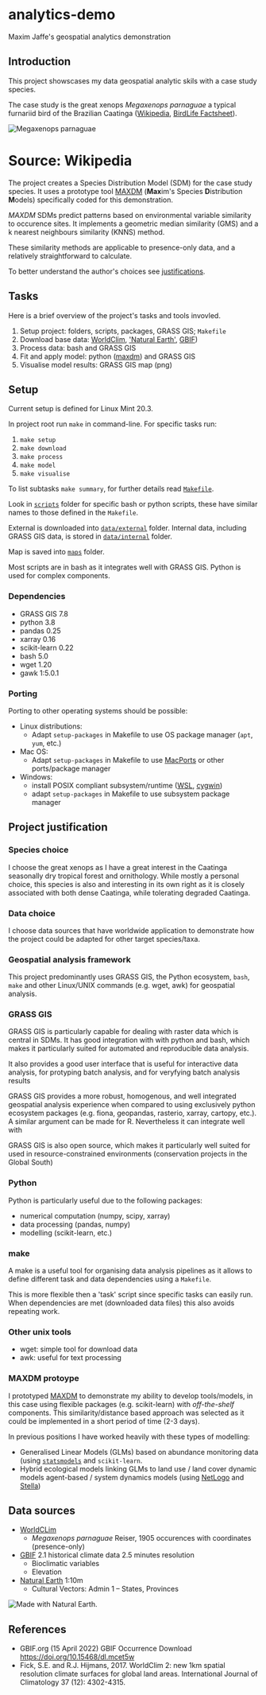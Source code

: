# analytics-demo
Maxim Jaffe's geospatial analytics demonstration 


## Introduction

This project showscases my data geospatial analytic skils with a case study species.

The case study is the great xenops *Megaxenops parnaguae* a typical furnariid bird of the Brazilian Caatinga ([Wikipedia](https://en.wikipedia.org/wiki/Great_xenops), [BirdLife Factsheet](http://datazone.birdlife.org/species/factsheet/great-xenops-megaxenops-parnaguae)).

![*Megaxenops parnaguae*](https://upload.wikimedia.org/wikipedia/commons/thumb/4/45/Great_Xenops_Megaxenops_parnaguae.jpg/320px-Great_Xenops_Megaxenops_parnaguae.jpg)
# Source: Wikipedia

The project creates a Species Distribution Model (SDM) for the case study species. It uses a prototype tool <a name='maxdm'></a>[MAXDM](/scripts/tools/maxdm.py) (**Max**im's Species **D**istribution **M**odels) specifically coded for this demonstration.

*MAXDM* SDMs predict patterns based on environmental variable similarity to occurence sites. It implements a geometric median similarity (GMS) and a k nearest neighbours similarity (KNNS) method.

These similarity methods are applicable to presence-only data, and a relatively straightforward to calculate.

To better understand the author's choices see [justifications](/justifications).


## Tasks

Here is a brief overview of the project's tasks and tools invovled.

  1. Setup project: folders, scripts, packages, GRASS GIS; `Makefile`
  2. Download base data: [WorldClim](#worldclim), ['Natural Earth'](#natural-earth), [GBIF](#gbif))
  3. Process data: bash and GRASS GIS
  4. Fit and apply model: python ([maxdm](#maxdm)) and GRASS GIS
  5. Visualise model results: GRASS GIS map (png)


## Setup

Current setup is defined for Linux Mint 20.3.

In project root run `make` in command-line. For specific tasks run:

1. `make setup`
2. `make download`
3. `make process`
4. `make model`
5. `make visualise`

To list subtasks `make summary`, for further details read [`Makefile`](/Makefile).

Look in [`scripts`](/scripts) folder for specific bash or python scripts, these have similar names to those defined in the `Makefile`.

External is downloaded into [`data/external`](/data/external) folder. Internal data, including GRASS GIS data, is stored in [`data/internal`](/data/internal) folder.

Map is saved into [`maps`](/maps) folder.

Most scripts are in bash as it integrates well with GRASS GIS. Python is used for complex components.

### Dependencies
  * GRASS GIS 7.8
  * python 3.8
  * pandas 0.25
  * xarray 0.16
  * scikit-learn 0.22
  * bash 5.0
  * wget 1.20
  * gawk 1:5.0.1

### Porting

Porting to other operating systems should be possible:

* Linux distributions:
  * Adapt `setup-packages` in Makefile to use OS package manager (`apt`, `yum`, etc.)
* Mac OS:
  * Adapt `setup-packages` in Makefile to use [MacPorts](https://www.macports.org/) or other ports/package manager
* Windows:
  * install POSIX compliant subsystem/runtime ([WSL](https://docs.microsoft.com/en-us/windows/wsl/install), [cygwin](https://cygwin.com/))
  * adapt `setup-packages` in Makefile to use subsystem package manager


<a name='justifications'></a>
## Project justification

### Species choice
I choose the great xenops as I have a great interest in the Caatinga seasonally dry tropical forest and ornithology. While mostly a personal choice, this species is also and interesting in its own right as it is closely associated with both dense Caatinga, while tolerating degraded Caatinga.

### Data choice
I choose data sources that have worldwide application to demonstrate how the project could be adapted for other target species/taxa.

### Geospatial analysis framework
This project predominantly uses GRASS GIS, the Python ecosystem, `bash`, `make` and other Linux/UNIX commands (e.g. wget, awk) for geospatial analysis.

### GRASS GIS
GRASS GIS is particularly capable for dealing with raster data which is central in SDMs. It has good integration with with python and bash, which makes it particularly suited for automated and reproducible data analysis.

It also provides a good user interface that is useful for interactive data analysis, for protyping batch analysis, and for veryfying batch analysis results

GRASS GIS provides a more robust, homogenous, and well integrated geospatial analysis experience when compared to using exclusively python ecosystem packages (e.g. fiona, geopandas, rasterio, xarray, cartopy, etc.). A similar argument can be made for R. Nevertheless it can integrate well with 

GRASS GIS is also open source, which makes it particularly well suited for used in resource-constrained environments (conservation projects in the Global South)

### Python
Python is particularly useful due to the following packages:
  * numerical computation (numpy, scipy, xarray)
  * data processing (pandas, numpy)
  * modelling (scikit-learn, etc.)

### make
A make is a useful tool for organising data analysis pipelines as it allows to define different task and data dependencies using a `Makefile`.

This is more flexible then a 'task' script since specific tasks can easily run. When dependencies are met (downloaded data files) this also avoids repeating work.

### Other unix tools
* wget: simple tool for download data
* awk: useful for text processing

<a name='maxdm-justification'></a>
### MAXDM protoype
I prototyped [MAXDM](#maxdm) to demonstrate my ability to develop tools/models, in this case using flexible packages (e.g. scikit-learn) with *off-the-shelf* components. This similarity/distance based approach was selected as it could be implemented in a short period of time (2-3 days).

In previous positions I have worked heavily with these types of modelling:

* Generalised Linear Models (GLMs) based on abundance monitoring data (using [`statsmodels`](https://www.statsmodels.org/) and `scikit-learn`.
* Hybrid ecological models linking GLMs to land use / land cover dynamic models agent-based / system dynamics models (using [NetLogo](https://en.wikipedia.org/wiki/NetLogo) and [Stella](https://en.wikipedia.org/wiki/STELLA_(programming_language)))

<!--- 
### Package manager
*TODO* write about conda
-->


## Data sources

* <a name="worldclim"></a>[WorldCLim](https://www.worldclim.org/data/worldclim21.html)
  * *Megaxenops parnaguae* Reiser, 1905 occurences with coordinates (presence-only)
* [GBIF](#gbif) 2.1 historical climate data 2.5 minutes resolution
  * Bioclimatic variables
  * Elevation
* <a name="natural-earth"></a>[Natural Earth](https://www.naturalearthdata.com/) 1:10m
  * Cultural Vectors: Admin 1 – States, Provinces

![ Made with Natural Earth.](https://www.naturalearthdata.com/wp-content/uploads/2009/08/NEV-Logo-Black.png)


## References
* <a name="gbif"></a> GBIF.org (15 April 2022) GBIF Occurrence Download  https://doi.org/10.15468/dl.mcet5w
* Fick, S.E. and R.J. Hijmans, 2017. WorldClim 2: new 1km spatial resolution climate surfaces for global land areas. International Journal of Climatology 37 (12): 4302-4315. 
